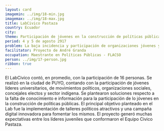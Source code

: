 ```yaml
---
layout: card
imagemin: ../img/18-min.jpg
imagemax: ../img/18-max.jpg
title: LabCivico Pastaza
country: Ecuador
city:
theme: Participación de jóvenes en la construcción de políticas públicas en la provincia de Pastaza
period: 4 y 5 de agosto 2917
problem: La baja incidencia y participación de organizaciones jóvenes y jóvenes en general en la construcción de políticas públicas de la provincia de Pastaza.
facilitator: Proyecto de André Granda
occupation: Maestrante en Políticas Públicas - FLACSO
person: ../img/17-person.jpg
ribbon: true
---
```


El LabCivico contó, en promedio, con la participación de 16 personas. Se realizó en la ciudad de PUYO, contando con la participación de jóvenes líderes universitarios, de movimientos políticos, organizaciones sociales, concejales electos y sector indígena. Se plantearon soluciones respecto a la falta de conocimiento e información para la participación de lo jóvenes en la construcción de políticas públicas. El principal objetivo planteado en el Lab fue la implementación de talleres políticos atractivos y una campaña digital innovadora para fomentar los mismos. El proyecto generó muchas expectativas entre los líderes juveniles que conformaron el Equipo Civico Pastaza.                                       
